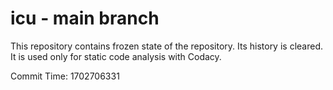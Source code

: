 # icu - main branch

This repository contains frozen state of the repository.
Its history is cleared. It is used only for static code
analysis with Codacy.

Commit Time: 1702706331